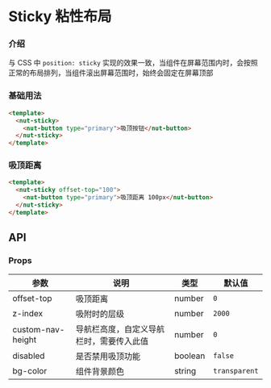 # Sticky 粘性布局

### 介绍

与 CSS 中 `position: sticky` 实现的效果一致，当组件在屏幕范围内时，会按照正常的布局排列，当组件滚出屏幕范围时，始终会固定在屏幕顶部

### 基础用法

```html
<template>
  <nut-sticky>
    <nut-button type="primary">吸顶按钮</nut-button>
  </nut-sticky>
</template>
```

### 吸顶距离

```html
<template>
  <nut-sticky offset-top="100">
    <nut-button type="primary">吸顶距离 100px</nut-button>
  </nut-sticky>
</template>
```

## API

### Props

| 参数                | 说明                   | 类型      | 默认值           |
|-------------------|----------------------|---------|---------------|
| offset-top        | 吸顶距离                 | number  | `0`           |
| z-index           | 吸附时的层级               | number  | `2000`        |
| custom-nav-height | 导航栏高度，自定义导航栏时，需要传入此值 | number  | `0`           |
| disabled          | 是否禁用吸顶功能             | boolean | `false`       |
| bg-color          | 组件背景颜色               | string  | `transparent` |
